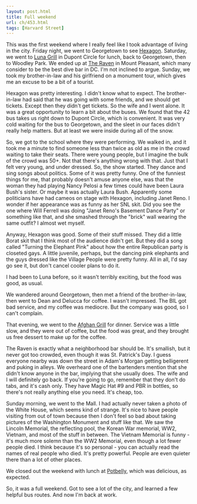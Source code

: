 ```yaml
---
layout: post.html
title: Full weekend
url: ch/453.html
tags: [Harvard Street]
---
```

This was the first weekend where I really feel like I took advantage of living in the city. Friday night, we went to Georgetown to see [Hexagon](http://www.hexagon.org/). Saturday, we went to [Luna Grill](http://www.lunagrillanddiner.com/About_Us/about_us.html) in Dupont Circle for lunch, back to Georgetown, then to Woodley Park. We ended up at [The Raven](http://www.washingtonpost.com/ac2/wp-dyn?node=cityguide/profile&id=800518&lat=38.9294000&lon=-77.0373000&displaySearchLocation=) in Mount Pleasant, which many consider to be the best dive bar in DC. I'm not inclined to argue. Sunday, we took my brother-in-law and his girlfriend on a monument tour, which gives me an excuse to be a bit of a tourist.

Hexagon was pretty interesting. I didn't know what to expect. The brother-in-law had said that he was going with some friends, and we should get tickets. Except then they didn't get tickets. So the wife and I went alone. It was a great opportunity to learn a bit about the buses. We found that the 42 bus takes us right down to Dupont Circle, which is convenient. It was very cold waiting for the bus to Georgetown, and the sleet in our faces didn't really help matters. But at least we were inside during all of the snow.

So, we got to the school where they were performing. We walked in, and it took me a minute to find someone less than twice as old as me in the crowd waiting to take their seats. There were young people, but I imagine the bulk of the crowd was 50+. Not that there's anything wrong with that. Just that I felt very young, and under dressed. So, the show started. They dance and sing songs about politics. Some of it was pretty funny. One of the funniest things for me, that probably doesn't amuse anyone else, was that the woman they had playing Nancy Pelosi a few times could have been Laura Bush's sister. Or maybe it was actually Laura Bush. Apparently some politicians have had cameos on stage with Hexagon, including Janet Reno. I wonder if her appearance was as funny as her SNL skit. Did you see the one where Will Ferrell was doing "Janet Reno's Basement Dance Party" or something like that, and she smashed through the "brick" wall wearing the same outfit? I almost wet myself.

Anyway, Hexagon was good. Some of their stuff missed. They did a little Borat skit that I think most of the audience didn't get. But they did a song called "Turning the Elephant Pink" about how the entire Republican party is closeted gays. A little juvenile, perhaps, but the dancing pink elephants and the guys dressed like the Village People were pretty funny. All in all, I'd say go see it, but don't cancel cooler plans to do it.

I had been to Luna before, so it wasn't terribly exciting, but the food was good, as usual.

We wandered around Georgetown, then met a friend of the brother-in-law, then went to Dean and Delucca for coffee. I wasn't impressed. The BIL got bad service, and my coffee was mediocre. But the company was good, so I can't complain.

That evening, we went to the [Afghan Grill](http://www.dcfoodies.com/2005/02/afghan_grill.html) for dinner. Service was a little slow, and they were out of coffee, but the food was great, and they brought us free dessert to make up for the coffee.

The Raven is exactly what a neighborhood bar should be. It's smallish, but it never got too crowded, even though it was St. Patrick's Day. I guess everyone nearby was down the street in Adam's Morgan getting belligerent and puking in alleys. We overheard one of the bartenders mention that she didn't know anyone in the bar, implying that she usually does. The wife and I will definitely go back. If you're going to go, remember that they don't do tabs, and it's cash only. They have Magic Hat #9 and PBR in bottles, so there's not really anything else you need. It's cheap, too.

Sunday morning, we went to the Mall. I had actually never taken a photo of the White House, which seems kind of strange. It's nice to have people visiting from out of town because then I don't feel so bad about taking pictures of the Washington Monument and stuff like that. We saw the Lincoln Memorial, the reflecting pool, the Korean War memorial, WW2, Vietnam, and most of the stuff in between. The Vietnam Memorial is funny - it's much more solemn than the WW2 Memorial, even though a lot fewer people died. I think because it's so personal - you can actually read the names of real people who died. It's pretty powerful. People are even quieter there than a lot of other places.

We closed out the weekend with lunch at [Potbelly](http://www.potbelly.com/), which was delicious, as expected.

So, it was a full weekend. Got to see a lot of the city, and learned a few helpful bus routes. And now I'm back at work.
